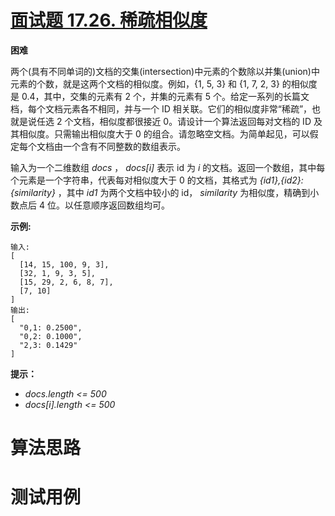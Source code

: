 # [面试题 17.26. 稀疏相似度][cnTitle]

**困难**

两个(具有不同单词的)文档的交集(intersection)中元素的个数除以并集(union)中元素的个数，就是这两个文档的相似度。例如，{1, 5, 3} 和 {1, 7, 2, 3} 的相似度是 0.4，其中，交集的元素有 2 个，并集的元素有 5 个。给定一系列的长篇文档，每个文档元素各不相同，并与一个 ID 相关联。它们的相似度非常“稀疏”，也就是说任选 2 个文档，相似度都很接近 0。请设计一个算法返回每对文档的 ID 及其相似度。只需输出相似度大于 0 的组合。请忽略空文档。为简单起见，可以假定每个文档由一个含有不同整数的数组表示。

输入为一个二维数组  *docs* ， *docs[i]*  表示 id 为  *i*  的文档。返回一个数组，其中每个元素是一个字符串，代表每对相似度大于 0 的文档，其格式为  *{id1},{id2}: {similarity}* ，其中  *id1*  为两个文档中较小的 id， *similarity*  为相似度，精确到小数点后 4 位。以任意顺序返回数组均可。

**示例:** 

```
输入: 
[
  [14, 15, 100, 9, 3],
  [32, 1, 9, 3, 5],
  [15, 29, 2, 6, 8, 7],
  [7, 10]
]
输出:
[
  "0,1: 0.2500",
  "0,2: 0.1000",
  "2,3: 0.1429"
]
```

**提示：** 

-  *docs.length <= 500*  
-  *docs[i].length <= 500* 




# 算法思路

# 测试用例
```
```

[cnTitle]: https://leetcode-cn.com/problems/sparse-similarity-lcci/
